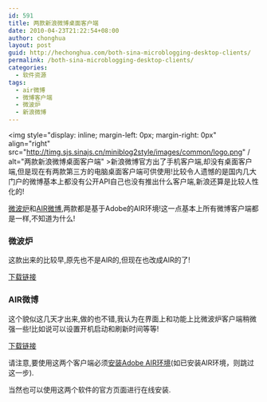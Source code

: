 ```yaml
---
id: 591
title: 两款新浪微博桌面客户端
date: 2010-04-23T21:22:54+08:00
author: chonghua
layout: post
guid: http://hechonghua.com/both-sina-microblogging-desktop-clients/
permalink: /both-sina-microblogging-desktop-clients/
categories:
  - 软件资源
tags:
  - air微博
  - 微博客户端
  - 微波炉
  - 新浪微博
---
```

<img style="display: inline; margin-left: 0px; margin-right: 0px" align="right" src="http://timg.sjs.sinajs.cn/miniblog2style/images/common/logo.png" / alt="两款新浪微博桌面客户端" >新浪微博官方出了手机客户端,却没有桌面客户端,但是现在有两款第三方的电脑桌面客户端可供使用!比较令人遗憾的是国内几大门户的微博基本上都没有公开API自己也没有推出什么客户端,新浪还算是比较人性化的! 

<a href="http://www.reweibo.com/" target="_blank">微波炉</a>和<a href="http://airweibo.sinaapp.com/" target="_blank">AIR微博</a>,两款都是基于Adobe的AIR环境!这一点基本上所有微博客户端都是一样,不知道为什么!

<!--more-->

### 微波炉

这款出来的比较早,原先也不是AIR的,但现在也改成AIR的了!</p> 

<a href="http://reweibo.com/weibolu/air/weibolu_1.0.4.air" target="_blank">下载链接</a>

### AIR微博

这个貌似这几天才出来,做的也不错,我认为在界面上和功能上比微波炉客户端稍微强一些!比如说可以设置开机启动和刷新时间等等!</p> 

<a href="http://airweibo.sinaapp.com/download/airweibo.air" target="_blank">下载链接</a>

请注意,要使用这两个客户端必须<a href="http://get.adobe.com/cn/air/" target="_blank">安装Adobe AIR环境</a>(如已安装AIR环境，则跳过这一步).

当然也可以使用这两个软件的官方页面进行在线安装.